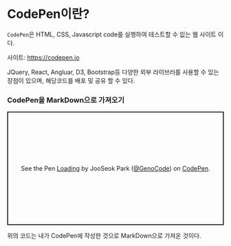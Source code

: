 # CodePen이란?

`CodePen`은 HTML, CSS, Javascript code를 실행하여 테스트할 수 잆는 웹 사이트 이다.

사이트: <https://codepen.io>

JQuery, React, Angluar, D3, Bootstrap등 다양한 외부 라이브러를 사용할 수 있는 장점이 있으며, 해당코드를 배포 및 공유 할 수 있다.



### CodePen을 MarkDown으로 가져오기

<p class="codepen" data-height="500" data-theme-id="dark" data-default-tab="css,result" data-user="GenoCode" data-slug-hash="abbobbv" data-preview="true" style="height: 265px; box-sizing: border-box; display: flex; align-items: center; justify-content: center; border: 2px solid; margin: 1em 0; padding: 1em;" data-pen-title="Loading">
  <span>See the Pen <a href="https://codepen.io/GenoCode/pen/abbobbv">
  Loading</a> by JooSeok Park (<a href="https://codepen.io/GenoCode">@GenoCode</a>)
  on <a href="https://codepen.io">CodePen</a>.</span>
</p>
<script async src="https://static.codepen.io/assets/embed/ei.js"></script>

위의 코드는 내가 CodePen에 작성한 것으로 MarkDown으로 가져온 것이다.


